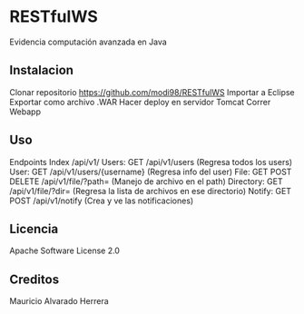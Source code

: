 # RESTfulWS
Evidencia computación avanzada en Java

## Instalacion
Clonar repositorio https://github.com/modi98/RESTfulWS
Importar a Eclipse
Exportar como archivo .WAR
Hacer deploy en servidor Tomcat
Correr Webapp

## Uso
Endpoints
Index /api/v1/
Users: GET /api/v1/users (Regresa todos los users)
User: GET /api/v1/users/{username} (Regresa info del user)
File: GET POST DELETE /api/v1/file/?path= (Manejo de archivo en el path)
Directory: GET /api/v1/file/?dir= (Regresa la lista de archivos en ese directorio)
Notify: GET POST /api/v1/notify (Crea y ve las notificaciones)

## Licencia
Apache Software License 2.0

## Creditos
Mauricio Alvarado Herrera
